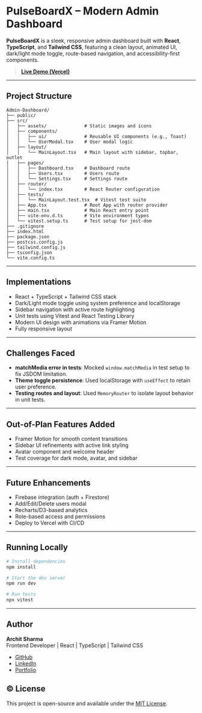 # PulseBoardX – Modern Admin Dashboard

**PulseBoardX** is a sleek, responsive admin dashboard built with **React**, **TypeScript**, and **Tailwind CSS**, featuring a clean layout, animated UI, dark/light mode toggle, route-based navigation, and accessibility-first components.

> **[Live Demo (Vercel)](https://admin-dashboard-green-nine.vercel.app/)**

---

## Project Structure

```
Admin-Dashboard/
├── public/
├── src/
│   ├── assets/              # Static images and icons
│   ├── components/
│   │   ├── ui/              # Reusable UI components (e.g., Toast)
│   │   └── UserModal.tsx    # User modal logic
│   ├── layout/
│   │   └── MainLayout.tsx   # Main layout with sidebar, topbar, outlet
│   ├── pages/
│   │   ├── Dashboard.tsx    # Dashboard route
│   │   ├── Users.tsx        # Users route
│   │   └── Settings.tsx     # Settings route
│   ├── router/
│   │   └── index.tsx        # React Router configuration
│   ├── tests/
│   │   └── MainLayout.test.tsx  # Vitest test suite
│   ├── App.tsx              # Root App with router provider
│   ├── main.tsx             # Main React entry point
│   ├── vite-env.d.ts        # Vite environment types
│   └── vitest.setup.ts      # Test setup for jest-dom
├── .gitignore
├── index.html
├── package.json
├── postcss.config.js
├── tailwind.config.js
├── tsconfig.json
└── vite.config.ts
```

---

## Implementations

- React + TypeScript + Tailwind CSS stack
- Dark/Light mode toggle using system preference and localStorage
- Sidebar navigation with active route highlighting
- Unit tests using Vitest and React Testing Library
- Modern UI design with animations via Framer Motion
- Fully responsive layout

---

## Challenges Faced

- **matchMedia error in tests**: Mocked `window.matchMedia` in test setup to fix JSDOM limitation.
- **Theme toggle persistence**: Used localStorage with `useEffect` to retain user preference.
- **Testing routes and layout**: Used `MemoryRouter` to isolate layout behavior in unit tests.

---

## Out-of-Plan Features Added

- Framer Motion for smooth content transitions
- Sidebar UI refinements with active link styling
- Avatar component and welcome header
- Test coverage for dark mode, avatar, and sidebar

---

## Future Enhancements

- Firebase integration (auth + Firestore)
- Add/Edit/Delete users modal
- Recharts/D3-based analytics
- Role-based access and permissions
- Deploy to Vercel with CI/CD

---

## Running Locally

```bash
# Install dependencies
npm install

# Start the dev server
npm run dev

# Run tests
npx vitest
```

---

## Author

**Archit Sharma**\
Frontend Developer | React | TypeScript | Tailwind CSS

- [GitHub](https://github.com/archit-react)
- [LinkedIn](https://www.linkedin.com/in/archit-react)
- [Portfolio](https://your-portfolio.com)

## © License

This project is open-source and available under the [MIT License](LICENSE).
